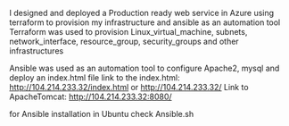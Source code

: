 I designed and deployed a Production ready web service in Azure using terraform to provision my infrastructure and ansible as an automation tool
Terraform was used to provision Linux_virtual_machine, subnets, network_interface, resource_group, security_groups and other infrastructures


Ansible was used  as an automation tool to configure Apache2, mysql and deploy an index.html file
link to the index.html: http://104.214.233.32/index.html or http://104.214.233.32/
Link to ApacheTomcat: http://104.214.233.32:8080/

for Ansible installation in Ubuntu check Ansible.sh
